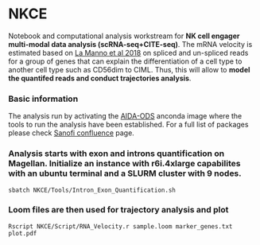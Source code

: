 # NKCE
Notebook and computational analysis workstream for **NK cell engager multi-modal data analysis (scRNA-seq+CITE-seq)**. The mRNA velocity is estimated based on [La Manno et al 2018](https://www.nature.com/articles/s41586-018-0414-6) on spliced and un-spliced reads for a group of genes that can explain the differentiation of a cell type to another cell type such as CD56dim to CIML. Thus, this will allow to **model the quantifed reads and conduct trajectories analysis**.  

### Basic information
The analysis run by activating the [AIDA-ODS](https://kb-am1.sanofi.com/display/MP/AIDA-ODS) anconda image where the tools to run the analysis have been established. For a full list of packages please check [Sanofi confluence](https://kb-am1.sanofi.com/display/MP/AIDA-ODS) page.

### Analysis starts with exon and introns quantification on Magellan. Initialize an instance with r6i.4xlarge capabilites with an ubuntu terminal and a SLURM cluster with 9 nodes.
```
sbatch NKCE/Tools/Intron_Exon_Quantification.sh
```

### Loom files are then used for trajectory analysis and plot
```
Rscript NKCE/Script/RNA_Velocity.r sample.loom marker_genes.txt plot.pdf
```

